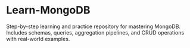 # Learn-MongoDB
Step-by-step learning and practice repository for mastering MongoDB. Includes schemas, queries, aggregation pipelines, and CRUD operations with real-world examples.
